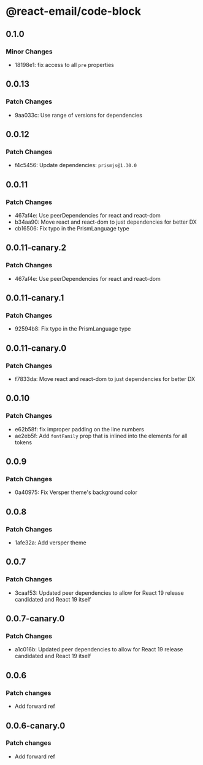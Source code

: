 # @react-email/code-block

## 0.1.0

### Minor Changes

- 18198e1: fix access to all `pre` properties

## 0.0.13

### Patch Changes

- 9aa033c: Use range of versions for dependencies

## 0.0.12

### Patch Changes

- f4c5456: Update dependencies: `prismjs@1.30.0`

## 0.0.11

### Patch Changes

- 467af4e: Use peerDependencies for react and react-dom
- b34aa90: Move react and react-dom to just dependencies for better DX
- cb16506: Fix typo in the PrismLanguage type

## 0.0.11-canary.2

### Patch Changes

- 467af4e: Use peerDependencies for react and react-dom

## 0.0.11-canary.1

### Patch Changes

- 92594b8: Fix typo in the PrismLanguage type

## 0.0.11-canary.0

### Patch Changes

- f7833da: Move react and react-dom to just dependencies for better DX

## 0.0.10

### Patch Changes

- e62b58f: fix improper padding on the line numbers
- ae2eb5f: Add `fontFamily` prop that is inlined into the elements for all tokens

## 0.0.9

### Patch Changes

- 0a40975: Fix Versper theme's background color

## 0.0.8

### Patch Changes

- 1afe32a: Add versper theme

## 0.0.7

### Patch Changes

- 3caaf53: Updated peer dependencies to allow for React 19 release candidated and React 19 itself

## 0.0.7-canary.0

### Patch Changes

- a1c016b: Updated peer dependencies to allow for React 19 release candidated and React 19 itself

## 0.0.6

### Patch changes

- Add forward ref

## 0.0.6-canary.0

### Patch changes

- Add forward ref

